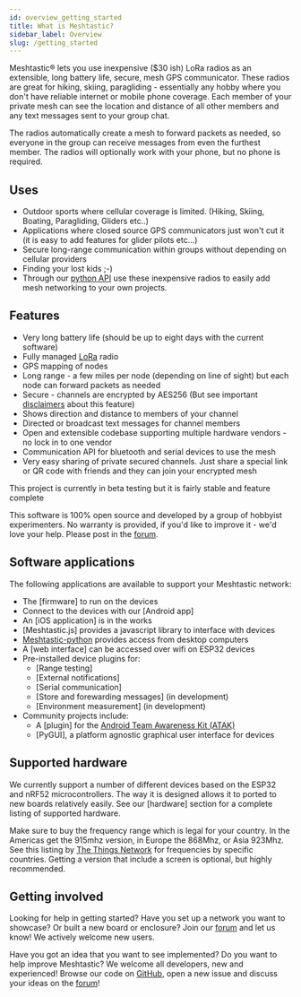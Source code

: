 ```yaml
---
id: overview_getting_started
title: What is Meshtastic?
sidebar_label: Overview
slug: /getting_started
---
```


Meshtastic® lets you use inexpensive ($30 ish) LoRa radios as an extensible, long battery life, secure, mesh GPS communicator. These radios are great for hiking, skiing, paragliding - essentially any hobby where you don't have reliable internet or mobile phone coverage. Each member of your private mesh can see the location and distance of all other members and any text messages sent to your group chat.

The radios automatically create a mesh to forward packets as needed, so everyone in the group can receive messages from even the furthest member. The radios will optionally work with your phone, but no phone is required.

## Uses

* Outdoor sports where cellular coverage is limited. (Hiking, Skiing, Boating, Paragliding, Gliders etc..)
* Applications where closed source GPS communicators just won't cut it (it is easy to add features for glider pilots etc...)
* Secure long-range communication within groups without depending on cellular providers
* Finding your lost kids ;-)
* Through our [python API](https://pypi.org/project/meshtastic/) use these inexpensive radios to easily add mesh networking to your own projects.

## Features

* Very long battery life (should be up to eight days with the current software)
* Fully managed [LoRa](https://en.wikipedia.org/wiki/LoRa) radio
* GPS mapping of nodes
* Long range - a few miles per node (depending on line of sight) but each node can forward packets as needed
* Secure - channels are encrypted by AES256 (But see important [disclaimers](/software/other/crypto.md) about this feature)
* Shows direction and distance to members of your channel
* Directed or broadcast text messages for channel members
* Open and extensible codebase supporting multiple hardware vendors - no lock in to one vendor
* Communication API for bluetooth and serial devices to use the mesh
* Very easy sharing of private secured channels. Just share a special link or QR code with friends and they can join your encrypted mesh

This project is currently in beta testing but it is fairly stable and feature complete 

This software is 100% open source and developed by a group of hobbyist experimenters. No warranty is provided, if you'd like to improve it - we'd love your help. Please post in the [forum](https://meshtastic.discourse.group/).

## Software applications

The following applications are available to support your Meshtastic network:
  * The [firmware] to run on the devices
  * Connect to the devices with our [Android app]
  * An [iOS application] is in the works
  * [Meshtastic.js] provides a javascript library to interface with devices
  * [Meshtastic-python](https://pypi.org/project/meshtastic/) provides access from desktop computers
  * A [web interface] can be accessed over wifi on ESP32 devices
  * Pre-installed device plugins for:
    * [Range testing]
    * [External notifications]
    * [Serial communication]
    * [Store and forewarding messages] (in development)
    * [Environment measurement] (in development)
  * Community projects include:
    * A [plugin] for the [Android Team Awareness Kit (ATAK)](https://play.google.com/store/apps/details?id=com.atakmap.app.civ)
    * [PyGUI], a platform agnostic graphical user interface for devices

## Supported hardware

We currently support a number of different devices based on the ESP32 and nRF52 microcontrollers. The way it is designed allows it to ported to new boards relatively easily. See our [hardware] section for a complete listing of supported hardware.

Make sure to buy the frequency range which is legal for your country. In the Americas get the 915mhz version, in Europe the 868Mhz, or Asia 923Mhz. See this listing by [The Things Network](https://www.thethingsnetwork.org/docs/lorawan/frequencies-by-country.html) for frequencies by specific countries. Getting a version that include a screen is optional, but highly recommended.

## Getting involved

Looking for help in getting started? Have you set up a network you want to showcase? Or built a new board or enclosure? Join our [forum](https://meshtastic.discourse.group/) and let us know! We actively welcome new users.

Have you got an idea that you want to see implemented? Do you want to help improve Meshtastic? We welcome all developers, new and experienced! Browse our code on [GitHub](https://github.com/meshtastic), open a new issue and discuss your ideas on the [forum](https://meshtastic.discourse.group/)!

